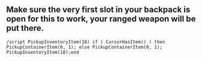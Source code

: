 ## Make sure the very first slot in your backpack is open for this to work, your ranged weapon will be put there.
```
/script PickupInventoryItem(18) if ( CursorHasItem() ) then PickupContainerItem(0, 1); else PickupContainerItem(0, 1); PickupInventoryItem(18);end
```
